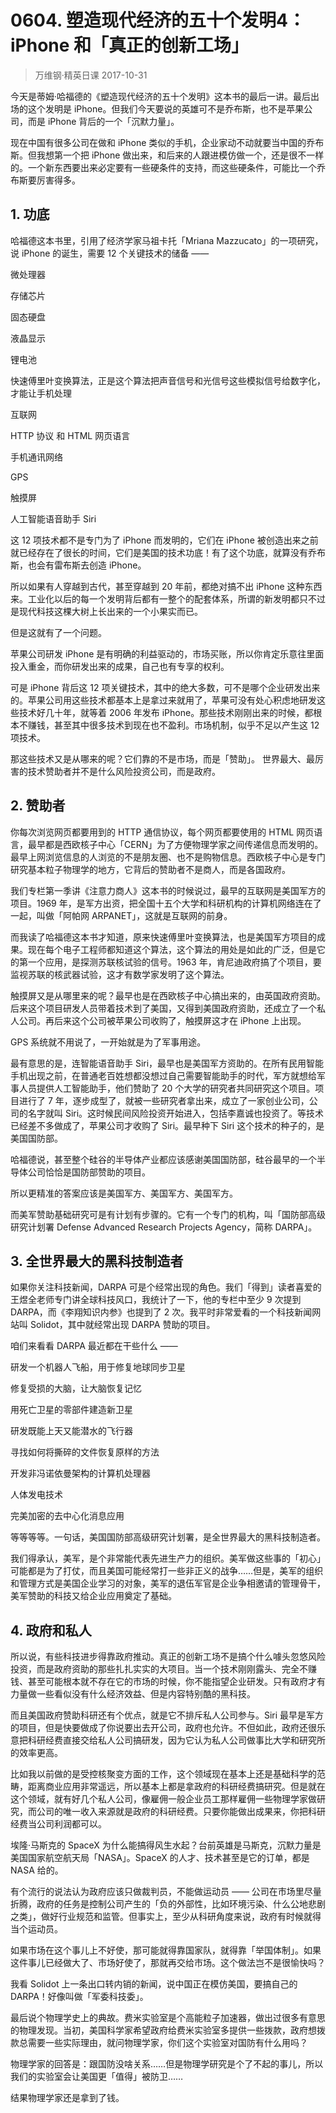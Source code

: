 # 0604. 塑造现代经济的五十个发明4：iPhone 和「真正的创新工场」
> 万维钢·精英日课
2017-10-31

今天是蒂姆·哈福德的《塑造现代经济的五十个发明》这本书的最后一讲。最后出场的这个发明是 iPhone。但我们今天要说的英雄可不是乔布斯，也不是苹果公司，而是 iPhone 背后的一个「沉默力量」。

现在中国有很多公司在做和 iPhone 类似的手机，企业家动不动就要当中国的乔布斯。但我想第一个把 iPhone 做出来，和后来的人跟进模仿做一个，还是很不一样的。一个新东西要出来必定要有一些硬条件的支持，而这些硬条件，可能比一个乔布斯要厉害得多。 

## 1. 功底
哈福德这本书里，引用了经济学家马祖卡托「Mriana Mazzucato」的一项研究，说 iPhone 的诞生，需要 12 个关键技术的储备 —— 

微处理器

存储芯片

固态硬盘

液晶显示

锂电池

快速傅里叶变换算法，正是这个算法把声音信号和光信号这些模拟信号给数字化，才能让手机处理

互联网

HTTP 协议 和 HTML 网页语言

手机通讯网络

GPS

触摸屏

人工智能语音助手 Siri

这 12 项技术都不是专门为了 iPhone 而发明的，它们在 iPhone 被创造出来之前就已经存在了很长的时间，它们是美国的技术功底！有了这个功底，就算没有乔布斯，也会有雷布斯去创造 iPhone。

所以如果有人穿越到古代，甚至穿越到 20 年前，都绝对搞不出 iPhone 这种东西来。工业化以后的每一个发明背后都有一整个的配套体系，所谓的新发明都只不过是现代科技这棵大树上长出来的一个小果实而已。

但是这就有了一个问题。

苹果公司研发 iPhone 是有明确的利益驱动的，市场买账，所以你肯定乐意往里面投入重金，而你研发出来的成果，自己也有专享的权利。

可是 iPhone 背后这 12 项关键技术，其中的绝大多数，可不是哪个企业研发出来的。苹果公司用这些技术都基本上是拿过来就用了，苹果可没有处心积虑地研发这些技术好几十年，就等着 2006 年发布 iPhone。那些技术刚刚出来的时候，都根本不赚钱，甚至其中很多技术到现在也不盈利。市场机制，似乎不足以产生这 12 项技术。

那这些技术又是从哪来的呢？它们靠的不是市场，而是「赞助」。 世界最大、最厉害的技术赞助者并不是什么风险投资公司，而是政府。
 
## 2. 赞助者
你每次浏览网页都要用到的 HTTP 通信协议，每个网页都要使用的 HTML 网页语言，最早都是西欧核子中心「CERN」为了方便物理学家之间传递信息而发明的。最早上网浏览信息的人浏览的不是朋友圈、也不是购物信息。西欧核子中心是专门研究基本粒子物理学的地方，它背后的赞助者不是商人，而是各国政府。

我们专栏第一季讲《注意力商人》这本书的时候说过，最早的互联网是美国军方的项目。1969 年，是军方出资，把全国十五个大学和科研机构的计算机网络连在了一起，叫做「阿帕网 ARPANET」，这就是互联网的前身。

而我读了哈福德这本书才知道，原来快速傅里叶变换算法，也是美国军方项目的成果。现在每个电子工程师都知道这个算法，这个算法的用处是如此的广泛，但是它的第一个应用，是探测苏联核试验的信号。1963 年，肯尼迪政府搞了个项目，要监视苏联的核武器试验，这才有数学家发明了这个算法。

触摸屏又是从哪里来的呢？最早也是在西欧核子中心搞出来的，由英国政府资助。后来这个项目研发人员带着技术到了美国，又得到美国政府资助，还成立了一个私人公司。再后来这个公司被苹果公司收购了，触摸屏这才在 iPhone 上出现。

GPS 系统就不用说了，一开始就是为了军事用途。

最有意思的是，连智能语音助手 Siri，最早也是美国军方资助的。在所有民用智能手机出现之前，在普通老百姓想都没想过自己需要智能助手的时代，军方就想给军事人员提供人工智能助手，他们赞助了 20 个大学的研究者共同研究这个项目。项目进行了 7 年，逐步成型了，就被一些研究者拿出来，成立了一家创业公司，公司的名字就叫 Siri。这时候民间风险投资开始进入，包括李嘉诚也投资了。等技术已经差不多做成了，苹果公司才收购了 Siri。最早种下 Siri 这个技术的种子的，是美国国防部。

哈福德说，甚至整个硅谷的半导体产业都应该感谢美国国防部，硅谷最早的一个半导体公司恰恰是国防部赞助的项目。

所以更精准的答案应该是美国军方、美国军方、美国军方。

而美军赞助基础研究可是有计划有步骤的。它有一个专门的机构，叫「国防部高级研究计划署 Defense Advanced Research Projects Agency，简称 DARPA」。 

## 3. 全世界最大的黑科技制造者
如果你关注科技新闻，DARPA 可是个经常出现的角色。我们「得到」读者喜爱的王煜全老师专门讲全球科技风口，我统计了一下，他的专栏中至少 9 次提到 DARPA，而《李翔知识内参》也提到了 2 次。我平时非常爱看的一个科技新闻网站叫 Solidot，其中就经常出现 DARPA 赞助的项目。

咱们来看看 DARPA 最近都在干些什么 —— 

研发一个机器人飞船，用于修复地球同步卫星

修复受损的大脑，让大脑恢复记忆

用死亡卫星的零部件建造新卫星

研发既能上天又能潜水的飞行器

寻找如何将撕碎的文件恢复原样的方法

开发非冯诺依曼架构的计算机处理器

人体发电技术

完美加密的去中心化消息应用

等等等等。一句话，美国国防部高级研究计划署，是全世界最大的黑科技制造者。

我们得承认，美军，是个非常能代表先进生产力的组织。美军做这些事的「初心」可能都是为了打仗，而且美国可能经常打一些非正义的战争……但是，美军的组织和管理方式是美国企业学习的对象，美军的退伍军官是企业争相邀请的管理骨干，美军赞助的科技又给企业应用奠定了基础。 

## 4. 政府和私人
所以说，有些科技进步得靠政府推动。真正的创新工场不是搞个什么噱头忽悠风险投资，而是政府资助的那些扎扎实实的大项目。当一个技术刚刚露头、完全不赚钱、甚至可能根本就不存在它的市场的时候，你不能指望企业研发。只有政府才有力量做一些看似没有什么经济效益、但是内容特别酷的黑科技。

而且美国政府赞助科研还有个优点，就是它不排斥私人公司参与。Siri 最早是军方的项目，但是快要做成了你说要出去开公司，政府也允许。不但如此，政府还很乐意把科研经费直接交给私人公司搞研发，因为它认为私人公司做事比大学和研究所的效率更高。

比如我以前做的是受控核聚变方面的工作，这个领域现在基本上还是基础科学的范畴，距离商业应用非常遥远，所以基本上都是拿政府的科研经费搞研究。但是就在这个领域，就有好几个私人公司，像雇佣一般企业员工那样雇佣一些物理学家做研究，而公司的唯一收入来源就是政府的科研经费。只要你能做出成果来，你把科研经费当公司利润都可以。

埃隆·马斯克的 SpaceX 为什么能搞得风生水起？台前英雄是马斯克，沉默力量是美国国家航空航天局「NASA」。SpaceX 的人才、技术甚至是它的订单，都是 NASA 给的。

有个流行的说法认为政府应该只做裁判员，不能做运动员 —— 公司在市场里尽量折腾，政府的任务是控制公司产生的「负的外部性，比如环境污染、什么公地悲剧之类」，做好行业规范和监管。但事实上，至少从科研角度来说，政府有时候就得当个运动员。

如果市场在这个事儿上不好使，那可能就得靠国家队，就得靠「举国体制」。如果这件事儿已经做大了、市场好使了，那就再交给市场。这个做法岂不是很愉快吗？

我看 Solidot 上一条出口转内销的新闻，说中国正在模仿美国，要搞自己的 DARPA！好像叫做「军委科技委」。 

最后说个物理学史上的典故。费米实验室是个高能粒子加速器，做出过很多有意思的物理发现。当初，美国科学家希望政府给费米实验室多提供一些拨款，政府想拨款总需要一些实际理由，就问物理学家，你们这个实验室对国防有什么用吗？

物理学家的回答是：跟国防没啥关系……但是物理学研究是个了不起的事儿，所以我们的实验室会让美国更「值得」被防卫……

结果物理学家还是拿到了钱。



